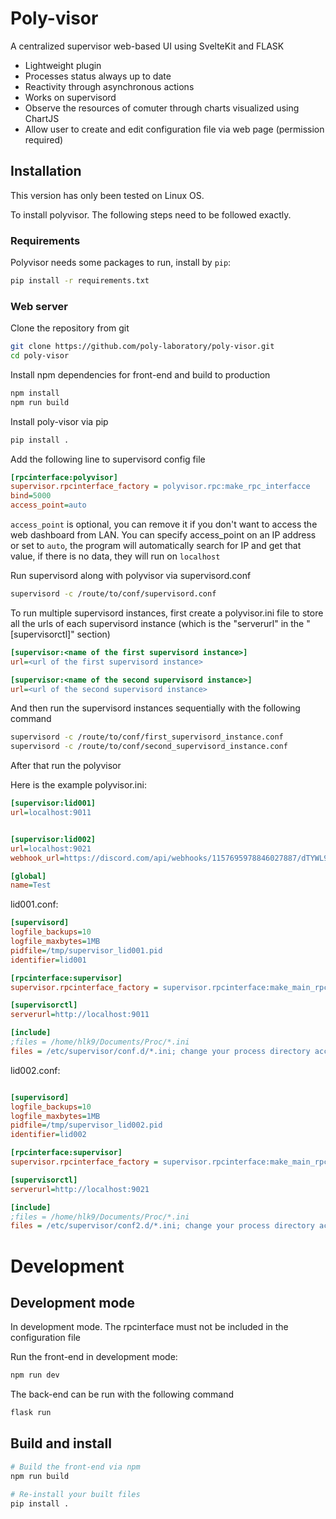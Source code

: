 # Poly-visor

A centralized supervisor web-based UI using SvelteKit and FLASK

* Lightweight plugin
* Processes status always up to date
* Reactivity through asynchronous actions
* Works on supervisord
* Observe the resources of comuter through charts visualized using ChartJS
* Allow user to create and edit configuration file via web page (permission required)

## Installation

This version has only been tested on Linux OS.

To install polyvisor. The following steps need to be followed exactly.

### Requirements
Polyvisor needs some packages to run, install by ```pip```:
```bash
pip install -r requirements.txt
```

### Web server
Clone the repository from git
```bash
git clone https://github.com/poly-laboratory/poly-visor.git
cd poly-visor
```
Install npm dependencies for front-end and build to production
```bash
npm install
npm run build
```

Install poly-visor via pip
```bash
pip install .
```

Add the following line to supervisord config file
```ini
[rpcinterface:polyvisor]
supervisor.rpcinterface_factory = polyvisor.rpc:make_rpc_interfacce
bind=5000
access_point=auto
```
```access_point``` is optional, you can remove it if you don't want to access the web dashboard from LAN.
You can specify access_point on an IP address or set to ```auto```, the program will automatically search for IP and get that value, if there is no data, they will run on ```localhost```

Run supervisord along with polyvisor via supervisord.conf
```bash
supervisord -c /route/to/conf/supervisord.conf
```

To run multiple supervisord instances, first create a polyvisor.ini file to store all the urls of each supervisord instance (which is the "serverurl" in the "[supervisorctl]" section)
```ini
[supervisor:<name of the first supervisord instance>]
url=<url of the first supervisord instance>

[supervisor:<name of the second supervisord instance>]
url=<url of the second supervisord instance>
```
And then run the supervisord instances sequentially with the following command
```bash
supervisord -c /route/to/conf/first_supervisord_instance.conf
supervisord -c /route/to/conf/second_supervisord_instance.conf
``` 
After that run the polyvisor 

Here is the example
polyvisor.ini:
```ini
[supervisor:lid001]
url=localhost:9011


[supervisor:lid002]
url=localhost:9021
webhook_url=https://discord.com/api/webhooks/1157695978846027887/dTYWL9zZaq59Dhyy9nVmia-6YdZBZbJOBuPQS9qpDNjtUmuWAIJPyC8TbGktFCJw35El

[global]
name=Test
```

lid001.conf:
```ini
[supervisord]
logfile_backups=10
logfile_maxbytes=1MB
pidfile=/tmp/supervisor_lid001.pid
identifier=lid001

[rpcinterface:supervisor]
supervisor.rpcinterface_factory = supervisor.rpcinterface:make_main_rpcinterface

[supervisorctl]
serverurl=http://localhost:9011

[include]
;files = /home/hlk9/Documents/Proc/*.ini
files = /etc/supervisor/conf.d/*.ini; change your process directory accordingly
```

lid002.conf:
```ini

[supervisord]
logfile_backups=10
logfile_maxbytes=1MB
pidfile=/tmp/supervisor_lid002.pid
identifier=lid002

[rpcinterface:supervisor]
supervisor.rpcinterface_factory = supervisor.rpcinterface:make_main_rpcinterface

[supervisorctl]
serverurl=http://localhost:9021

[include]
;files = /home/hlk9/Documents/Proc/*.ini
files = /etc/supervisor/conf2.d/*.ini; change your process directory accordingly
```


# Development

## Development mode
In development mode. The rpcinterface must not be included in the configuration file

Run the front-end in development mode:
```bash
npm run dev
```

The back-end can be run with the following command
```bash
flask run
```

## Build and install
```bash
# Build the front-end via npm
npm run build

# Re-install your built files
pip install .
```
